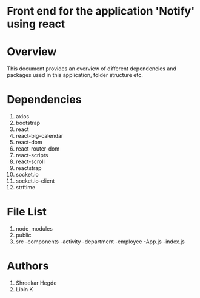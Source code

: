# Front end for the application 'Notify' using react
# Overview 
This document provides an overview of different dependencies and packages used in this application, folder structure etc.
# Dependencies
1. axios
2. bootstrap
3. react
4. react-big-calendar
5. react-dom
6. react-router-dom
7. react-scripts
8. react-scroll
9. reactstrap
10. socket.io
11. socket.io-client
12. strftime

# File List
1. node_modules
2. public
3. src
   -components
      -activity
      -department
      -employee
   -App.js
   -index.js
# Authors
1. Shreekar Hegde
2. Libin K



